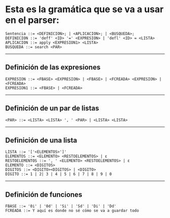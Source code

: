 # Esta es la gramática que se va a usar en el parser:
```
Sentencia ::= <DEFINICION>; | <APLICACION>; | <BUSQUEDA>;
DEFINICION ::= 'deff' <ID> '=' <EXPRESION> | 'defl' <ID> = <LISTA>
APLICACION ::= apply <EXPRESION1> <LISTA>
BUSQUEDA ::= search <PAR>
```
---
## Definición de las expresiones
```
EXPRESION ::= <FBASE> <EXPRESION> | <FBASE> | <FCREADA> <EXPRESION> | <FCREADA>
EXPRESION1 ::= <FBASE> | <FCREADA>
```
---
## Definición de un par de listas
```
<PAR> ::= <LISTA> <LISTA> ', ' <PAR> | <LISTA> <LISTA>
```
---
## Definición de una lista
```
LISTA ::= '['<ELEMENTOS>']'
ELEMENTOS ::= <ELEMENTO> <RESTOELEMENTOS> | ε
RESTOELEMENTOS ::= ', ' <ELEMENTO> <RESTOELEMENTOS> | ε
ELEMENTO ::= <DIGITOS>
DIGITOS ::= <DIGITO><DIGITOS> | <DIGITO>
DIGITO ::= 1 | 2| 3 | 4 | 5 | 6 | 7 | 8 | 9 | 0
```
---
## Definición de funciones
```
FBASE ::= '0i' | '0d' | 'Si' | 'Sd' | 'Di' | 'Dd'
FCREADA ::= Y aquí es donde no sé cómo se va a guardar todo
```